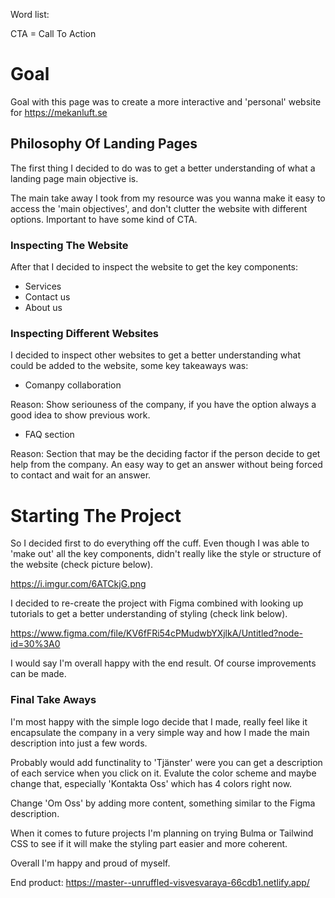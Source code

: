 Word list:

CTA = Call To Action

# Goal

Goal with this page was to create a more interactive and 'personal' website for https://mekanluft.se

## Philosophy Of Landing Pages

The first thing I decided to do was to get a better understanding of what a landing page main objective is.

The main take away I took from my resource was you wanna make it easy to access the 'main objectives', and don't clutter the website with different options. Important to have some kind of CTA.

### Inspecting The Website

After that I decided to inspect the website to get the key components:

* Services
* Contact us
* About us


### Inspecting Different Websites

I decided to inspect other websites to get a better understanding what could be added to the website, some key takeaways was:

* Comanpy collaboration

Reason: Show seriouness of the company, if you have the option always a good idea to show previous work. 

* FAQ section

Reason: Section that may be the deciding factor if the person decide to get help from the company. An easy way to get an answer without being     forced to contact and wait for an answer.


  

# Starting The Project

So I decided first to do everything off the cuff. Even though I was able to 'make out' all the key components, didn't really like the style or structure of the website (check picture below). 

https://i.imgur.com/6ATCkjG.png

I decided to re-create the project with Figma combined with looking up tutorials to get a better understanding of styling (check link below).

https://www.figma.com/file/KV6fFRi54cPMudwbYXjlkA/Untitled?node-id=30%3A0

I would say I'm overall happy with the end result. Of course improvements can be made.

### Final Take Aways

I'm most happy with the simple logo decide that I made, really feel like it encapsulate the company in a very simple way and how I made the main description into just a few words.

Probably would add functinality to 'Tjänster' were you can get a description of each service when you click on it. Evalute the color scheme and maybe change that, especially 'Kontakta Oss' which has 4 colors right now. 

Change 'Om Oss' by adding more content, something similar to the Figma description.

When it comes to future projects I'm planning on trying Bulma or Tailwind CSS to see if it will make the styling part easier and more coherent.

Overall I'm happy and proud of myself.

End product: https://master--unruffled-visvesvaraya-66cdb1.netlify.app/
